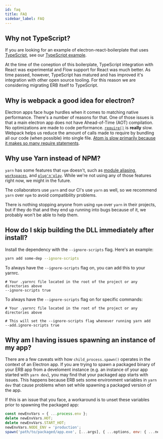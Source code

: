 ```yaml
---
id: faq
title: FAQ
sidebar_label: FAQ
---
```


## Why not TypeScript?

If you are looking for an example of electron-react-boilerplate that uses [TypeScript](http://typescriptlang.org), see our [TypeScript example](https://github.com/electron-react-boilerplate/examples/tree/master/examples/typescript).

At the time of the coneption of this boilerplate, TypeScript integration with React was experimental and Flow support for React was much better. As time passed, however, TypeScript has matured and has improved it's integration with other open source tooling. For this reason we are considering migrating ERB itself to TypeScript.

## Why is webpack a good idea for electron?

Electron apps face huge hurdles when it comes to matching native performance. There's a number of reasons for that. One of those issues is that a main electron app does not have Ahead-of-Time (AOT) compilation. No optimizations are made to code performance. [`require()`](https://kev.inburke.com/kevin/node-require-is-dog-slow/) is **really** slow. Webpack helps us reduce the amount of calls made to require by bundling all our code (when possible) into single file. [Atom is slow primarily because it makes so many require statements](https://github.com/atom/atom/issues/9720).

## Why use Yarn instead of NPM?

`yarn` has some features that `npm` doesn't, such as [module aliasing](https://yarnpkg.com/lang/en/docs/cli/add/#toc-yarn-add-alias), [`workspaces`](https://yarnpkg.com/lang/en/docs/workspaces/), and [`plug'n'play`](https://github.com/yarnpkg/pnp-sample-app). While we're not using any of those features right now, we might in the future.

The collaborators use `yarn` and our CI's use `yarn` as well, so we recommend `yarn` over `npm` to avoid compatibility problems.

There is nothing stopping anyone from using `npm` over `yarn` in their projects, but if they do that and they end up running into bugs because of it, we probably won't be able to help them.

## How do I skip building the DLL immediately after install?

Install the dependency with the `--ignore-scripts` flag. Here's an example:
```bash
yarn add some-dep --ignore-scripts
```

To always have the `--ignore-scripts` flag on, you can add this to your yarnrc.
```ignore
# Your .yarnrc file located in the root of the project or any directories above
--ignore-scripts true
```

To always have the `--ignore-scripts` flag on for specific commands:
```ignore
# Your .yarnrc file located in the root of the project or any directories above

# This will set the --ignore-scripts flag whenever running yarn add
--add.ignore-scripts true
```

## Why am I having issues spawning an instance of my app?

There are a few caveats with how `child_process.spawn()` operates in the context of an Electron app.  If you are trying to spawn a packaged binary of your ERB app from a develoment instance (e.g. an instance of your app started with `yarn dev`), you may find that your packaged app starts with issues.  This happens because ERB sets some environment variables in `yarn dev` that cause problems when set while spawning a packaged version of the app.

If this is an issue that you face, a workaround is to unset these variables prior to spawning the packaged app:
```javascript
const newEnvVars = { ...process.env };
delete newEnvVars.HOT;
delete newEnvVars.START_HOT;
newEnvVars.NODE_ENV = 'production';
spawn('path/to/packaged/app.exe', [...args], { ...options, env: { ...newEnvVars } });
```
